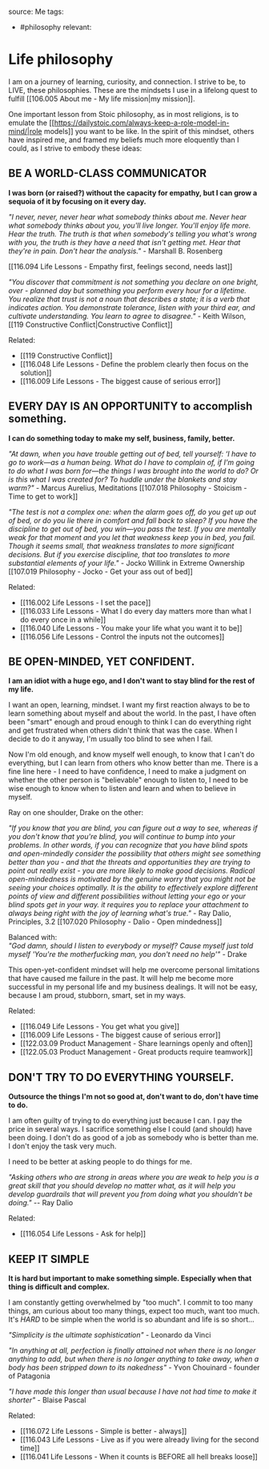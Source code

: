 source: Me
tags:
- #philosophy 
relevant:

# Life philosophy

I am on a journey of learning, curiosity, and connection. I strive to be, to LIVE, these philosophies. These are the mindsets I use in a lifelong quest to fulfill [[106.005 About me - My life mission|my mission]].

One important lesson from Stoic philosophy, as in most religions, is to emulate the [[https://dailystoic.com/always-keep-a-role-model-in-mind/|role models]] you want to be like. In the spirit of this mindset, others have inspired me, and framed my beliefs much more eloquently than I could, as I strive to embody these ideas:

## BE A WORLD-CLASS COMMUNICATOR

**I was born (or raised?) without the capacity for empathy, but I can grow a sequoia of it by focusing on it every day.**

_"I never, never, never hear what somebody thinks about me. Never hear what somebody thinks about you, you'll live longer. You'll enjoy life more. Hear the truth. The truth is that when somebody's telling you what's wrong with you, the truth is they have a need that isn't getting met. Hear that they're in pain. Don't hear the analysis."_ - Marshall B. Rosenberg

[[116.094 Life Lessons - Empathy first, feelings second, needs last]]

_"You discover that commitment is not something you declare on one bright, over - planned day but something you perform every hour for a lifetime. You realize that trust is not a noun that describes a state; it is a verb that indicates action. You demonstrate tolerance, listen with your third ear, and cultivate understanding. You learn to agree to disagree."_ - Keith Wilson, [[119 Constructive Conflict|Constructive Conflict]]

Related:
- [[119 Constructive Conflict]]
- [[116.048 Life Lessons - Define the problem clearly then focus on the solution]]
- [[116.009 Life Lessons - The biggest cause of serious error]]


## EVERY DAY IS AN OPPORTUNITY to accomplish something. 

**I can do something today to make my self, business, family, better.**
  
_"At dawn, when you have trouble getting out of bed, tell yourself: ‘I have to go to work—as a human being. What do I have to complain of, if I’m going to do what I was born for—the things I was brought into the world to do? Or is this what I was created for? To huddle under the blankets and stay warm?"_ - Marcus Aurelius, Meditations 
[[107.018 Philosophy - Stoicism - Time to get to work]]
  
_"The test is not a complex one: when the alarm goes off, do you get up out of bed, or do you lie there in comfort and fall back to sleep? If you have the discipline to get out of bed, you win—you pass the test. If you are mentally weak for that moment and you let that weakness keep you in bed, you fail. Though it seems small, that weakness translates to more significant decisions. But if you exercise discipline, that too translates to more substantial elements of your life."_ - Jocko Willink in Extreme Ownership
[[107.019 Philosophy - Jocko - Get your ass out of bed]]

Related:
- [[116.002 Life Lessons - I set the pace]]
- [[116.033 Life Lessons - What I do every day matters more than what I do every once in a while]]
- [[116.040 Life Lessons - You make your life what you want it to be]]
- [[116.056 Life Lessons - Control the inputs not the outcomes]]


## BE OPEN-MINDED, YET CONFIDENT. 

**I am an idiot with a huge ego, and I don't want to stay blind for the rest of my life.**  
  
I want an open, learning, mindset. I want my first reaction always to be to learn something about myself and about the world. In the past, I have often been "smart" enough and proud enough to think I can do everything right and get frustrated when others didn't think that was the case. When I decide to do it anyway, I'm usually too blind to see when I fail.  
  
Now I'm old enough, and know myself well enough, to know that I can't do everything, but I can learn from others who know better than me. There is a fine line here - I need to have confidence, I need to make a judgment on whether the other person is "believable" enough to listen to, I need to be wise enough to know when to listen and learn and when to believe in myself. 

Ray on one shoulder, Drake on the other:
  
_"If you know that you are blind, you can figure out a way to see, whereas if you don't know that you're blind, you will continue to bump into your problems. In other words, if you can recognize that you have blind spots and open-mindedly consider the possibility that others might see something better than you - and that the threats and opportunities they are trying to point out really exist - you are more likely to make good decisions. Radical open-mindedness is motivated by the genuine worry that you might not be seeing your choices optimally. It is the ability to effectively explore different points of view and different possibilities without letting your ego or your blind spots get in your way. it requires you to replace your attachment to always being right with the joy of learning what's true."_ - Ray Dalio, Principles, 3.2
[[107.020 Philosophy - Dalio - Open mindedness]]
  
Balanced with:  
_"God damn, should I listen to everybody or myself? Cause myself just told myself 'You're the motherfucking man, you don't need no help'"_ - Drake  
  
This open-yet-confident mindset will help me overcome personal limitations that have caused me failure in the past. It will help me become more successful in my personal life and my business dealings. It will not be easy, because I am proud, stubborn, smart, set in my ways.  

Related:
- [[116.049 Life Lessons - You get what you give]]
- [[116.009 Life Lessons - The biggest cause of serious error]]
- [[122.03.09 Product Management - Share learnings openly and often]]
- [[122.05.03 Product Management - Great products require teamwork]]

  
  
## DON'T TRY TO DO EVERYTHING YOURSELF. 

**Outsource the things I'm not so good at, don't want to do, don't have time to do.**  
  
I am often guilty of trying to do everything just because I can. I pay the price in several ways. I sacrifice something else I could (and should) have been doing. I don't do as good of a job as somebody who is better than me. I don't enjoy the task very much.  
  
I need to be better at asking people to do things for me.  
  
_"Asking others who are strong in areas where you are weak to help you is a great skill that you should develop no matter what, as it will help you develop guardrails that will prevent you from doing what you shouldn't be doing."_ -- Ray Dalio

Related:
- [[116.054 Life Lessons - Ask for help]]


## KEEP IT SIMPLE

**It is hard but important to make something simple. Especially when that thing is difficult and complex.**

I am constantly getting overwhelmed by "too much". I commit to too many things, am curious about too many things, expect too much, want too much. It's _HARD_ to be simple when the world is so abundant and life is so short...

_"Simplicity is the ultimate sophistication"_ - Leonardo da Vinci

_"In anything at all, perfection is finally attained not when there is no longer anything to add, but when there is no longer anything to take away, when a body has been stripped down to its nakedness"_ - Yvon Chouinard - founder of Patagonia

_"I have made this longer than usual because I have not had time to make it shorter"_ - Blaise Pascal

Related:
- [[116.072 Life Lessons - Simple is better - always]]
- [[116.043 Life Lessons - Live as if you were already living for the second time]]
- [[116.041 Life Lessons - When it counts is BEFORE all hell breaks loose]]



